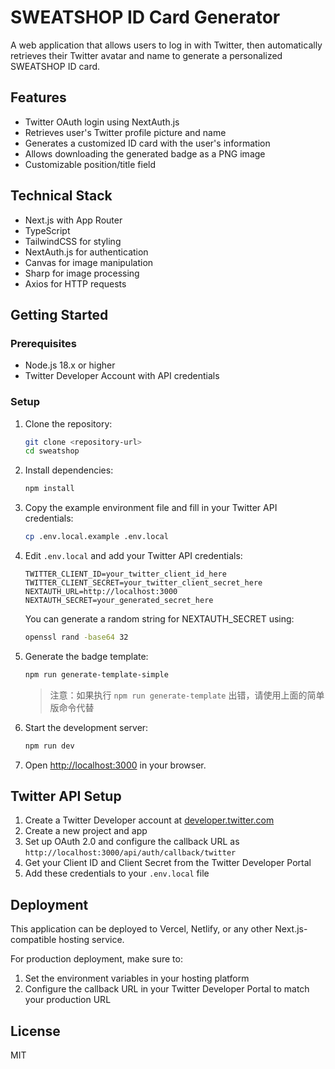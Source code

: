 # SWEATSHOP ID Card Generator

A web application that allows users to log in with Twitter, then automatically retrieves their Twitter avatar and name to generate a personalized SWEATSHOP ID card.

## Features

- Twitter OAuth login using NextAuth.js
- Retrieves user's Twitter profile picture and name
- Generates a customized ID card with the user's information
- Allows downloading the generated badge as a PNG image
- Customizable position/title field

## Technical Stack

- Next.js with App Router
- TypeScript
- TailwindCSS for styling
- NextAuth.js for authentication
- Canvas for image manipulation
- Sharp for image processing
- Axios for HTTP requests

## Getting Started

### Prerequisites

- Node.js 18.x or higher
- Twitter Developer Account with API credentials

### Setup

1. Clone the repository:
   ```bash
   git clone <repository-url>
   cd sweatshop
   ```

2. Install dependencies:
   ```bash
   npm install
   ```

3. Copy the example environment file and fill in your Twitter API credentials:
   ```bash
   cp .env.local.example .env.local
   ```

4. Edit `.env.local` and add your Twitter API credentials:
   ```
   TWITTER_CLIENT_ID=your_twitter_client_id_here
   TWITTER_CLIENT_SECRET=your_twitter_client_secret_here
   NEXTAUTH_URL=http://localhost:3000
   NEXTAUTH_SECRET=your_generated_secret_here
   ```

   You can generate a random string for NEXTAUTH_SECRET using:
   ```bash
   openssl rand -base64 32
   ```

5. Generate the badge template:
   ```bash
   npm run generate-template-simple
   ```
   > 注意：如果执行 `npm run generate-template` 出错，请使用上面的简单版命令代替

6. Start the development server:
   ```bash
   npm run dev
   ```

7. Open [http://localhost:3000](http://localhost:3000) in your browser.

## Twitter API Setup

1. Create a Twitter Developer account at [developer.twitter.com](https://developer.twitter.com)
2. Create a new project and app
3. Set up OAuth 2.0 and configure the callback URL as `http://localhost:3000/api/auth/callback/twitter`
4. Get your Client ID and Client Secret from the Twitter Developer Portal
5. Add these credentials to your `.env.local` file

## Deployment

This application can be deployed to Vercel, Netlify, or any other Next.js-compatible hosting service.

For production deployment, make sure to:

1. Set the environment variables in your hosting platform
2. Configure the callback URL in your Twitter Developer Portal to match your production URL

## License

MIT
